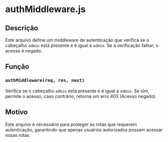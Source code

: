 # authMiddleware.js

## Descrição
Este arquivo define um middleware de autenticação que verifica se o cabeçalho `admin` está presente e é igual a `admin`. Se a verificação falhar, o acesso é negado.

## Função

### `authMiddleware(req, res, next)`
Verifica se o cabeçalho `admin` está presente e é igual a `admin`. Se sim, permite o acesso; caso contrário, retorna um erro 403 (Acesso negado).

## Motivo
Este arquivo é necessário para proteger as rotas que requerem autenticação, garantindo que apenas usuários autorizados possam acessar essas rotas.